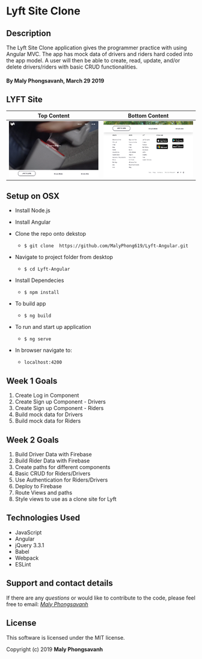 # Lyft Site Clone

## Description

The Lyft Site Clone application gives the programmer practice with using Angular MVC. The app has mock data of drivers and riders hard coded into the app model. A user will then be able to create, read, update, and/or delete drivers/riders with basic CRUD functionalities.


#### By Maly Phongsavanh, March 29 2019

## LYFT Site

Top Content | Bottom Content
----------|----------|
<img src="READMEimages/top-half.png" height="150px"> |<img src="READMEimages/bottom-half.png" height="150px">



## Setup on OSX

* Install Node.js
* Install Angular

* Clone the repo onto dekstop
  * `$ git clone  https://github.com/MalyPhong619/Lyft-Angular.git`

* Navigate to project folder from desktop
  * `$ cd Lyft-Angular`

* Install Dependecies
  * `$ npm install`

* To build app
  * `$ ng build`

* To run and start up application
  * `$ ng serve`

* In browser navigate to:
  * `localhost:4200`

## Week 1 Goals
1. Create Log in Component
1. Create Sign up Component - Drivers
1. Create Sign up Component - Riders
1. Build mock data for Drivers
1. Build mock data for Riders


## Week 2 Goals
1. Build Driver Data with Firebase
1. Build Rider Data with Firebase
1. Create paths for different components
1. Basic CRUD for Riders/Drivers
1. Use Authentication for Riders/Drivers
1. Deploy to Firebase
1. Route Views and paths
1. Style views to use as a clone site for Lyft


## Technologies Used

* JavaScript
* Angular
* jQuery 3.3.1
* Babel
* Webpack
* ESLint

## Support and contact details

If there are any _questions_ or would like to contribute to the code, please feel free to email: _[Maly Phongsavanh](mailto:phongsavanh619@icloud.com)_

## License

This software is licensed under the MIT license.

Copyright (c) 2019 **Maly Phongsavanh**
